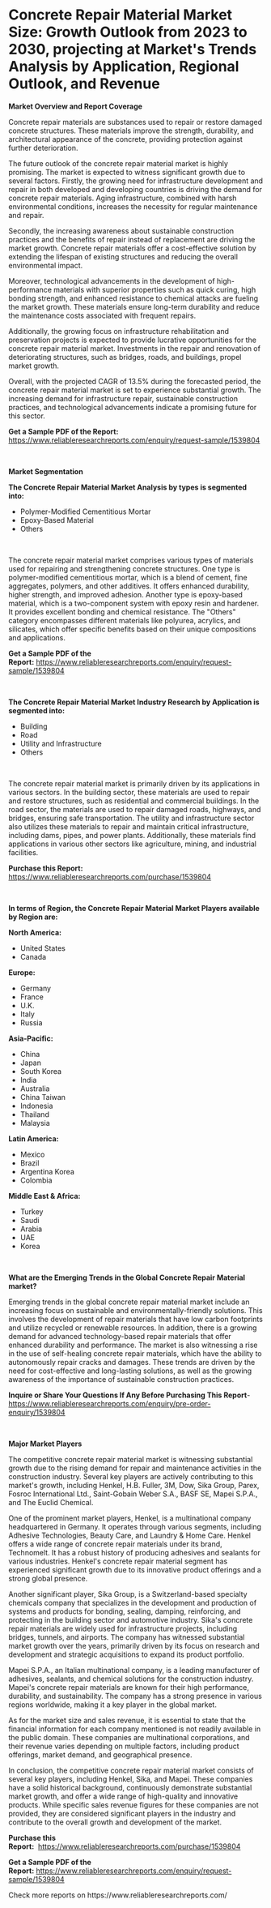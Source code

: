 <p><h1>Concrete Repair Material Market Size: Growth Outlook from 2023 to 2030, projecting at Market's Trends Analysis by Application, Regional Outlook, and Revenue</h1></p><p><strong>Market Overview and Report Coverage</strong></p>
<p><p>Concrete repair materials are substances used to repair or restore damaged concrete structures. These materials improve the strength, durability, and architectural appearance of the concrete, providing protection against further deterioration.</p><p>The future outlook of the concrete repair material market is highly promising. The market is expected to witness significant growth due to several factors. Firstly, the growing need for infrastructure development and repair in both developed and developing countries is driving the demand for concrete repair materials. Aging infrastructure, combined with harsh environmental conditions, increases the necessity for regular maintenance and repair.</p><p>Secondly, the increasing awareness about sustainable construction practices and the benefits of repair instead of replacement are driving the market growth. Concrete repair materials offer a cost-effective solution by extending the lifespan of existing structures and reducing the overall environmental impact.</p><p>Moreover, technological advancements in the development of high-performance materials with superior properties such as quick curing, high bonding strength, and enhanced resistance to chemical attacks are fueling the market growth. These materials ensure long-term durability and reduce the maintenance costs associated with frequent repairs.</p><p>Additionally, the growing focus on infrastructure rehabilitation and preservation projects is expected to provide lucrative opportunities for the concrete repair material market. Investments in the repair and renovation of deteriorating structures, such as bridges, roads, and buildings, propel market growth.</p><p>Overall, with the projected CAGR of 13.5% during the forecasted period, the concrete repair material market is set to experience substantial growth. The increasing demand for infrastructure repair, sustainable construction practices, and technological advancements indicate a promising future for this sector.</p></p>
<p><strong>Get a Sample PDF of the Report:</strong> <a href="https://www.reliableresearchreports.com/enquiry/request-sample/1539804">https://www.reliableresearchreports.com/enquiry/request-sample/1539804</a></p>
<p>&nbsp;</p>
<p><strong>Market Segmentation</strong></p>
<p><strong>The Concrete Repair Material Market Analysis by types is segmented into:</strong></p>
<p><ul><li>Polymer-Modified Cementitious Mortar</li><li>Epoxy-Based Material</li><li>Others</li></ul></p>
<p>&nbsp;</p>
<p><p>The concrete repair material market comprises various types of materials used for repairing and strengthening concrete structures. One type is polymer-modified cementitious mortar, which is a blend of cement, fine aggregates, polymers, and other additives. It offers enhanced durability, higher strength, and improved adhesion. Another type is epoxy-based material, which is a two-component system with epoxy resin and hardener. It provides excellent bonding and chemical resistance. The "Others" category encompasses different materials like polyurea, acrylics, and silicates, which offer specific benefits based on their unique compositions and applications.</p></p>
<p><strong>Get a Sample PDF of the Report:</strong>&nbsp;<a href="https://www.reliableresearchreports.com/enquiry/request-sample/1539804">https://www.reliableresearchreports.com/enquiry/request-sample/1539804</a></p>
<p>&nbsp;</p>
<p><strong>The Concrete Repair Material Market Industry Research by Application is segmented into:</strong></p>
<p><ul><li>Building</li><li>Road</li><li>Utility and Infrastructure</li><li>Others</li></ul></p>
<p>&nbsp;</p>
<p><p>The concrete repair material market is primarily driven by its applications in various sectors. In the building sector, these materials are used to repair and restore structures, such as residential and commercial buildings. In the road sector, the materials are used to repair damaged roads, highways, and bridges, ensuring safe transportation. The utility and infrastructure sector also utilizes these materials to repair and maintain critical infrastructure, including dams, pipes, and power plants. Additionally, these materials find applications in various other sectors like agriculture, mining, and industrial facilities.</p></p>
<p><strong>Purchase this Report:</strong>&nbsp; <a href="https://www.reliableresearchreports.com/purchase/1539804">https://www.reliableresearchreports.com/purchase/1539804</a></p>
<p>&nbsp;</p>
<p><strong>In terms of Region, the Concrete Repair Material Market Players available by Region are:</strong></p>
<p>
    <p> <strong> North America: </strong>
        <ul>
            <li>United States</li>
            <li>Canada</li>
        </ul>
        </p> 
    <p> <strong> Europe: </strong>
        <ul>
            <li>Germany</li>
            <li>France</li>
            <li>U.K.</li>
            <li>Italy</li>
            <li>Russia</li>
        </ul>
        </p> 
    <p> <strong> Asia-Pacific: </strong>
        <ul>
            <li>China</li>
            <li>Japan</li>
            <li>South Korea</li>
            <li>India</li>
            <li>Australia</li>
            <li>China Taiwan</li>
            <li>Indonesia</li>
            <li>Thailand</li>
            <li>Malaysia</li>
        </ul>
        </p> 
    <p> <strong> Latin America: </strong>
        <ul>
            <li>Mexico</li>
            <li>Brazil</li>
            <li>Argentina Korea</li>
            <li>Colombia</li>
        </ul>
        </p> 
    <p> <strong> Middle East & Africa: </strong>
        <ul>
            <li>Turkey</li>
            <li>Saudi</li>
            <li>Arabia</li>
            <li>UAE</li>
            <li>Korea</li>
        </ul>
    </p>
    </p>
<p>&nbsp;</p>
<p><strong>What are the Emerging Trends in the Global Concrete Repair Material market?</strong></p>
<p><p>Emerging trends in the global concrete repair material market include an increasing focus on sustainable and environmentally-friendly solutions. This involves the development of repair materials that have low carbon footprints and utilize recycled or renewable resources. In addition, there is a growing demand for advanced technology-based repair materials that offer enhanced durability and performance. The market is also witnessing a rise in the use of self-healing concrete repair materials, which have the ability to autonomously repair cracks and damages. These trends are driven by the need for cost-effective and long-lasting solutions, as well as the growing awareness of the importance of sustainable construction practices.</p></p>
<p><strong>Inquire or Share Your Questions If Any Before Purchasing This Report</strong>- <a href="https://www.reliableresearchreports.com/enquiry/pre-order-enquiry/1539804">https://www.reliableresearchreports.com/enquiry/pre-order-enquiry/1539804</a></p>
<p>&nbsp;</p>
<p><strong>Major Market Players</strong></p>
<p><p>The competitive concrete repair material market is witnessing substantial growth due to the rising demand for repair and maintenance activities in the construction industry. Several key players are actively contributing to this market's growth, including Henkel, H.B. Fuller, 3M, Dow, Sika Group, Parex, Fosroc International Ltd., Saint-Gobain Weber S.A., BASF SE, Mapei S.P.A., and The Euclid Chemical.</p><p>One of the prominent market players, Henkel, is a multinational company headquartered in Germany. It operates through various segments, including Adhesive Technologies, Beauty Care, and Laundry & Home Care. Henkel offers a wide range of concrete repair materials under its brand, Technomelt. It has a robust history of producing adhesives and sealants for various industries. Henkel's concrete repair material segment has experienced significant growth due to its innovative product offerings and a strong global presence.</p><p>Another significant player, Sika Group, is a Switzerland-based specialty chemicals company that specializes in the development and production of systems and products for bonding, sealing, damping, reinforcing, and protecting in the building sector and automotive industry. Sika's concrete repair materials are widely used for infrastructure projects, including bridges, tunnels, and airports. The company has witnessed substantial market growth over the years, primarily driven by its focus on research and development and strategic acquisitions to expand its product portfolio.</p><p>Mapei S.P.A., an Italian multinational company, is a leading manufacturer of adhesives, sealants, and chemical solutions for the construction industry. Mapei's concrete repair materials are known for their high performance, durability, and sustainability. The company has a strong presence in various regions worldwide, making it a key player in the global market.</p><p>As for the market size and sales revenue, it is essential to state that the financial information for each company mentioned is not readily available in the public domain. These companies are multinational corporations, and their revenue varies depending on multiple factors, including product offerings, market demand, and geographical presence.</p><p>In conclusion, the competitive concrete repair material market consists of several key players, including Henkel, Sika, and Mapei. These companies have a solid historical background, continuously demonstrate substantial market growth, and offer a wide range of high-quality and innovative products. While specific sales revenue figures for these companies are not provided, they are considered significant players in the industry and contribute to the overall growth and development of the market.</p></p>
<p><strong>Purchase this Report:</strong>&nbsp;&nbsp;<a href="https://www.reliableresearchreports.com/purchase/1539804">https://www.reliableresearchreports.com/purchase/1539804</a></p>
<p></p>
<p><strong>Get a Sample PDF of the Report:</strong>&nbsp;<a href="https://www.reliableresearchreports.com/enquiry/request-sample/1539804">https://www.reliableresearchreports.com/enquiry/request-sample/1539804</a></p>
<p>Check more reports on https://www.reliableresearchreports.com/</p>